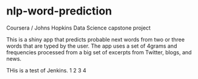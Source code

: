 nlp-word-prediction
===================

Coursera / Johns Hopkins Data Science capstone project

This is a shiny app that predicts probable next words from two or three words
that are typed by the user.
The app uses a set of 4grams and frequencies processed from a big set of
 excerpts from Twitter, blogs, and news.

THis is a test of Jenkins.
1 2 3 4